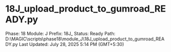 # 18J_upload_product_to_gumroad_READY.py

Phase: 18
Module: J
Prefix: 18J_
Status: Ready
Path: D:\MAGIC\scripts\phase18\module_J\18J_upload_product_to_gumroad_READY.py
Last Updated: July 28, 2025 5:14 PM (GMT+5:30)

